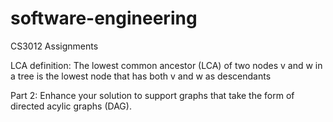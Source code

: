 # software-engineering
CS3012 Assignments 

LCA definition: 
The lowest common ancestor (LCA) of two nodes v and w in a tree is the lowest node that has both v and w as descendants

Part 2:
Enhance your solution to support graphs that take the form of directed acylic graphs (DAG).
